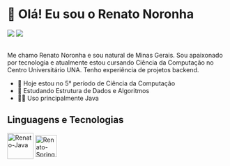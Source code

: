 # 👋 Olá! Eu sou o Renato Noronha 

<div>
  <a href="https://www.linkedin.com/in/renatonoronha/" target="_blank" title="Linkedin"><img src="https://img.shields.io/badge/LinkedIn-0077B5?style=for-the-badge&logo=linkedin&logoColor=white" target="_blank"></a>
  <a href="mailto:dev.renato10@gmail.com" title="Gmail"><img src="https://img.shields.io/badge/-dev.renato10@gmail.com-6633cc?style=for-the-badge&logo=Gmail&logoColor=white&color=red&link=mailto:dev.renato10@gmail.com"></a>
</div>

<br>

Me chamo Renato Noronha e sou natural de Minas Gerais. Sou apaixonado por tecnologia e atualmente estou cursando Ciência da Computação no Centro Universitário UNA. Tenho experiência de projetos backend.

- 👀 Hoje estou no 5° período de Ciência da Computação
- 🌱 Estudando Estrutura de Dados e Algoritmos
- 👨‍💻 Uso principalmente Java

## Linguagens e Tecnologias

<div style="display: inline_block">
  <img align="center" alt="Renato-Java" title="Java" height="60" width="60" src="https://cdn.jsdelivr.net/gh/devicons/devicon@latest/icons/java/java-original.svg" />
  <img align="center" alt="Renato-Spring" title="Spring" height="50" width="50" src="https://cdn.jsdelivr.net/gh/devicons/devicon@latest/icons/spring/spring-original.svg" />
</div>
